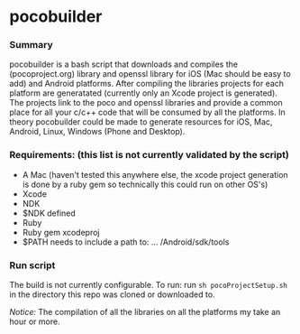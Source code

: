 # pocobuilder

### Summary
pocobuilder is a bash script that downloads and compiles the (pocoproject.org) library and openssl library for iOS (Mac should be easy to add) and Android platforms. After compiling the libraries projects for each platform are generatated (currently only an Xcode project is generated). The projects link to the poco and openssl libraries and provide a common place for all your c/c++ code that will be consumed by all the platforms. In theory pocobuilder could be made to generate resources for iOS, Mac, Android, Linux, Windows (Phone and Desktop).

### Requirements: (this list is not currently validated by the script)
* A Mac (haven't tested this anywhere else, the xcode project generation is done by a ruby gem so technically this could run on other OS's)
* Xcode
* NDK
* $NDK defined
* Ruby
* Ruby gem xcodeproj
* $PATH needs to include a path to: ... /Android/sdk/tools

### Run script
The build is not currently configurable.
To run: run `sh pocoProjectSetup.sh` in the directory this repo was cloned or downloaded to.

*Notice:* The compilation of all the libraries on all the platforms my take an hour or more.
